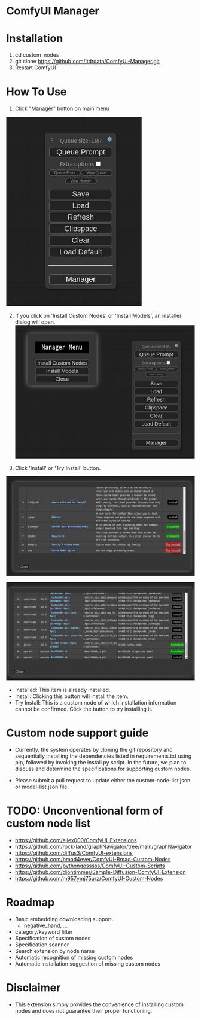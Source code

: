 # ComfyUI Manager

# Installation

1. cd custom_nodes
2. git clone https://github.com/ltdrdata/ComfyUI-Manager.git
3. Restart ComfyUI


# How To Use

1. Click "Manager" button on main menu

![mainmenu](misc/main.png)


2. If you click on 'Install Custom Nodes' or 'Install Models', an installer dialog will open.
![menu](misc/menu.png)


3. Click 'Install' or 'Try Install' button.

![node-install-dialog](misc/custom-nodes.png)

![model-install-dialog](misc/models.png)

* Installed: This item is already installed.
* Install: Clicking this button will install the item.
* Try Install: This is a custom node of which installation information cannot be confirmed. Click the button to try installing it.


# Custom node support guide

* Currently, the system operates by cloning the git repository and sequentially installing the dependencies listed in requirements.txt using pip, followed by invoking the install.py script. In the future, we plan to discuss and determine the specifications for supporting custom nodes.

* Please submit a pull request to update either the custom-node-list.json or model-list.json file.


# TODO: Unconventional form of custom node list

* https://github.com/ailex000/ComfyUI-Extensions
* https://github.com/rock-land/graphNavigator/tree/main/graphNavigator
* https://github.com/diffus3/ComfyUI-extensions
* https://github.com/bmad4ever/ComfyUI-Bmad-Custom-Nodes
* https://github.com/pythongosssss/ComfyUI-Custom-Scripts
* https://github.com/diontimmer/Sample-Diffusion-ComfyUI-Extension
* https://github.com/m957ymj75urz/ComfyUI-Custom-Nodes


# Roadmap

* Basic embedding downloading support. 
  * negative_hand, ...
* category/keyword filter
* Specification of custom nodes
* Specification scanner
* Search extension by node name
* Automatic recognition of missing custom nodes
* Automatic installation suggestion of missing custom nodes

# Disclaimer

* This extension simply provides the convenience of installing custom nodes and does not guarantee their proper functioning.
